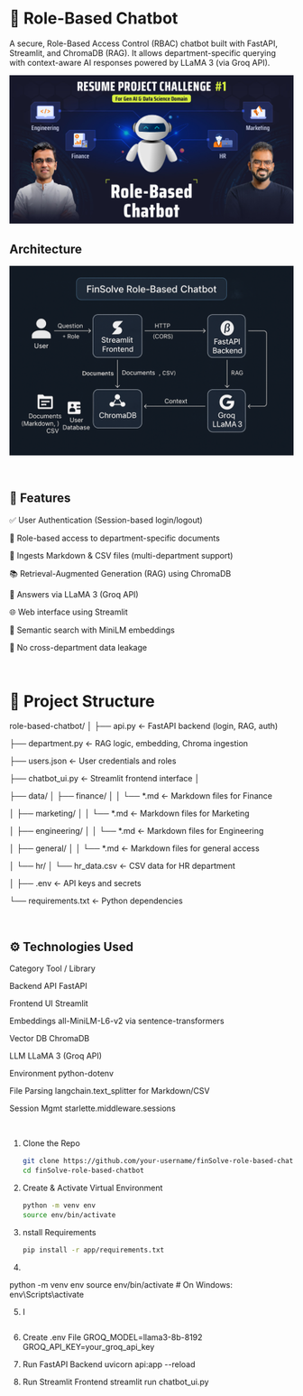 # 🤖  Role-Based Chatbot
A secure, Role-Based Access Control (RBAC) chatbot built with FastAPI, Streamlit, and ChromaDB (RAG). It allows department-specific querying with context-aware AI responses powered by LLaMA 3 (via Groq API).


![product screenshot](app.jpg)

## Architecture
![architecture diagram of the Finsolve Role Based chatbot System](architect.png)

<br>

## 🔧 Features
✅ User Authentication (Session-based login/logout)

🔐 Role-based access to department-specific documents

📄 Ingests Markdown & CSV files (multi-department support)

📚 Retrieval-Augmented Generation (RAG) using ChromaDB

💬 Answers via LLaMA 3 (Groq API)

🌐 Web interface using Streamlit

🧠 Semantic search with MiniLM embeddings

🪪 No cross-department data leakage

<br>

# 📁 Project Structure
role-based-chatbot/
│
├── api.py                 ← FastAPI backend (login, RAG, auth)

├── department.py          ← RAG logic, embedding, Chroma ingestion

├── users.json             ← User credentials and roles

├── chatbot_ui.py          ← Streamlit frontend interface
│

├── data/
│   ├── finance/
│   │   └── *.md           ← Markdown files for Finance

│   ├── marketing/
│   │   └── *.md           ← Markdown files for Marketing

│   ├── engineering/
│   │   └── *.md           ← Markdown files for Engineering

│   ├── general/
│   │   └── *.md           ← Markdown files for general access

│   └── hr/
│       └── hr_data.csv    ← CSV data for HR department

│
├── .env                   ← API keys and secrets

└── requirements.txt       ← Python dependencies

<br>

## ⚙️ Technologies Used

Category	Tool / Library

Backend API	FastAPI

Frontend UI	Streamlit

Embeddings	all-MiniLM-L6-v2 via sentence-transformers

Vector DB	ChromaDB

LLM	LLaMA 3 (Groq API)

Environment	python-dotenv

File Parsing	langchain.text_splitter for Markdown/CSV

Session Mgmt	starlette.middleware.sessions

<br>

1. Clone the Repo
    ```bash
    git clone https://github.com/your-username/finSolve-role-based-chatbot.git
    cd finSolve-role-based-chatbot
    ```
2. Create & Activate Virtual Environment
   ```bash
   python -m venv env
   source env/bin/activate 
   ```
3. nstall Requirements
    ```bash
    pip install -r app/requirements.txt
    ```
4. 
python -m venv env
source env/bin/activate     # On Windows: env\Scripts\activate

5. I

    ```bash
    
    ```



6. Create .env File
GROQ_MODEL=llama3-8b-8192
GROQ_API_KEY=your_groq_api_key

7. Run FastAPI Backend
uvicorn api:app --reload

8. Run Streamlit Frontend
streamlit run chatbot_ui.py
<br>
